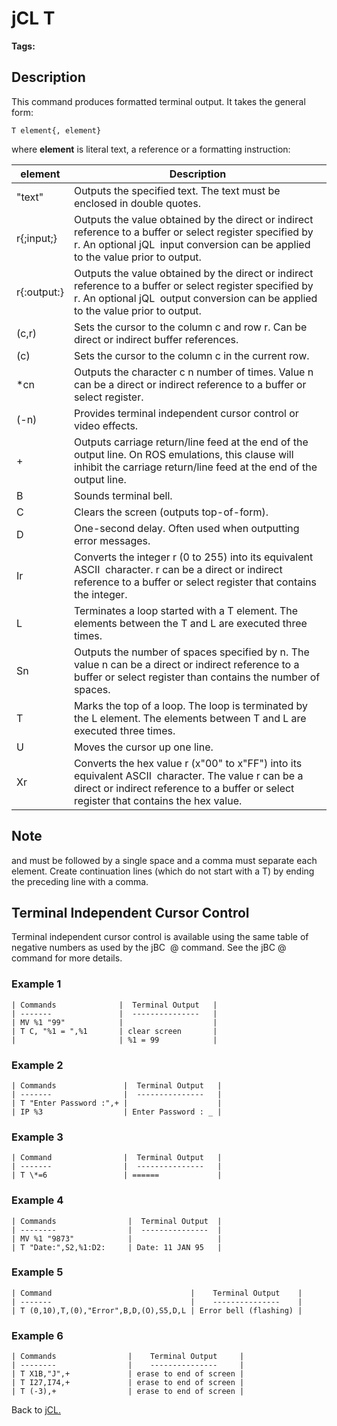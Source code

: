 # jCL T

<PageHeader />

**Tags:**
<badge text='formatted output' vertical='middle' />
<badge text='terminal' vertical='middle' />
<badge text='jcl' vertical='middle' />

## Description

This command produces formatted terminal output. It takes the general form:

```
T element{, element}
```

where **element** is literal text, a reference or a formatting instruction:

| element  | Description  |
| --- | --- |
| "text" | Outputs the specified text. The text must be enclosed in double quotes. |
| r{;input;} | Outputs the value obtained by the direct or indirect reference to a buffer or select register specified by r. An optional jQL  input conversion can be applied to the value prior to output. |
| r{:output:} | Outputs the value obtained by the direct or indirect reference to a buffer or select register specified by r. An optional jQL  output conversion can be applied to the value prior to output. |
| (c,r) | Sets the cursor to the column c and row r. Can be direct or indirect buffer references. |
| (c) | Sets the cursor to the column c in the current row. |
| \*cn | Outputs the character c n number of times. Value n can be a direct or indirect reference to a buffer or select register. |
| (-n) | Provides terminal independent cursor control or video effects. |
| + | Outputs carriage return/line feed at the end of the output line. On ROS emulations, this clause will inhibit the carriage return/line feed at the end of the output line. |
| B | Sounds terminal bell. |
| C | Clears the screen (outputs top-of-form). |
| D | One-second delay. Often used when outputting error messages. |
| Ir | Converts the integer r (0 to 255) into its equivalent ASCII  character. r can be a direct or indirect reference to a buffer or select register that contains the integer. |
| L | Terminates a loop started with a T element. The elements between the T and L are executed three times. |
| Sn | Outputs the number of spaces specified by n. The value n can be a direct or indirect reference to a buffer or select register than contains the number of spaces. |
| T | Marks the top of a loop. The loop is terminated by the L element. The elements between T and L are executed three times. |
| U | Moves the cursor up one line. |
| Xr | Converts the hex value r (x"00" to x"FF") into its equivalent ASCII  character. The value r can be a direct or indirect reference to a buffer or select register that contains the hex value. |

## Note

and must be followed by a single space and a comma must separate each element. Create continuation lines (which do not start with a T) by ending the preceding line with a comma.

## Terminal Independent Cursor Control

Terminal independent cursor control is available using the same table of negative numbers as used by the jBC  @ command. See the jBC @ command for more details.

### Example 1

```
| Commands              |  Terminal Output   |
| -------               |  ---------------   |
| MV %1 "99"            |                    |
| T C, "%1 = ",%1       | clear screen       |
|                       | %1 = 99            |
```

### Example 2

```
| Commands               |  Terminal Output   |
| -------                |  ---------------   |
| T "Enter Password :",+ |                    |
| IP %3                  | Enter Password : _ |
```

### Example 3

```
| Command                |  Terminal Output   |
| -------                |  ---------------   |
| T \*=6                 | ======             |
```

### Example 4

```
| Commands                |  Terminal Output  |
| --------                |  ---------------  |
| MV %1 "9873"            |                   |
| T "Date:",S2,%1:D2:     | Date: 11 JAN 95   |
```

### Example 5

```
| Command                               |    Terminal Output    |
| -------                               |    ---------------    |
| T (0,10),T,(0),"Error",B,D,(O),S5,D,L | Error bell (flashing) |
```

### Example 6

```
| Commands                |    Terminal Output     |
| --------                |    ---------------     |
| T X1B,"J",+             | erase to end of screen |
| T I27,I74,+             | erase to end of screen |
| T (-3),+                | erase to end of screen |
```

Back to [jCL.](./../README.md)
  
<PageFooter />